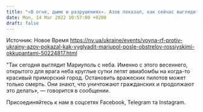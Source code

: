 ```yaml
---
title: "«В огне, дыме и разрушениях». Азов показал, как сейчас выглядит Мариуполь с неба — видео"
date: Mon, 14 Mar 2022 10:57:00 +0200
draft: false
---
```

Источник: Новое Время https://nv.ua/ukraine/events/voyna-rf-protiv-ukrainy-azov-pokazal-kak-vyglyadit-mariupol-posle-obstrelov-rossiyskimi-okkupantami-50224817.html


 "Так сегодня выглядит Мариуполь с неба. Именно с этого весеннего, открытого для врага неба круглые сутки летят авиабомбы на когда-то красивый приморский город. Остановить вражеских пилотов может только смерть. Они знают, что уничтожают гражданских и продолжают это делать», — говорится в сообщении.

Присоединяйтесь к нам в соцсетях Facebook, Telegram та Instagram.
